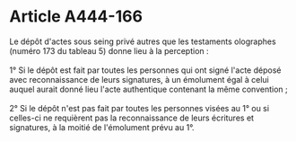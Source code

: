 # Article A444-166

Le dépôt d'actes sous seing privé autres que les testaments olographes (numéro 173 du tableau 5) donne lieu à la perception : <br/><br/>1° Si le dépôt est fait par toutes les personnes qui ont signé l'acte déposé avec reconnaissance de leurs signatures, à un émolument égal à celui auquel aurait donné lieu l'acte authentique contenant la même convention ; <br/><br/>2° Si le dépôt n'est pas fait par toutes les personnes visées au 1° ou si celles-ci ne requièrent pas la reconnaissance de leurs écritures et signatures, à la moitié de l'émolument prévu au 1°. <br/><p><br/></p>